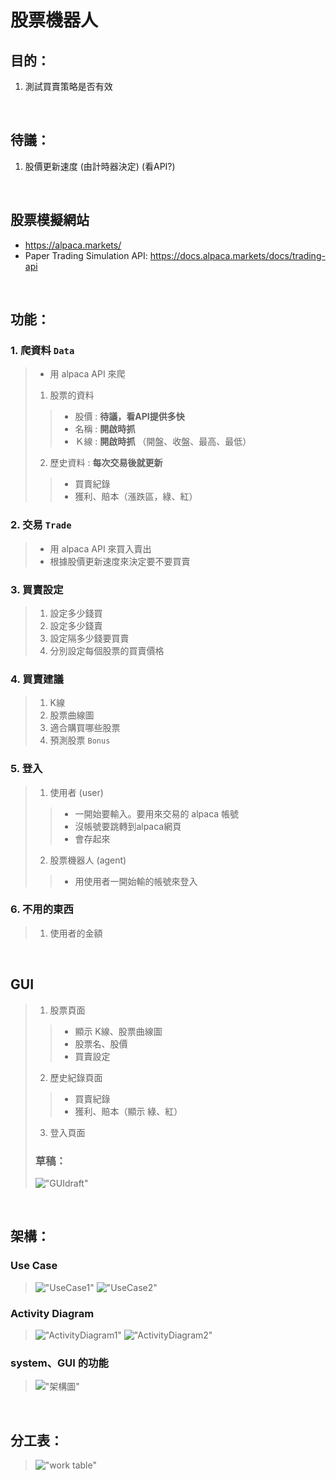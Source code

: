 # 股票機器人

## 目的：
1. 測試買賣策略是否有效

<br>

## 待議：
1. 股價更新速度 (由計時器決定) (看API?) 

<br>

## 股票模擬網站
* https://alpaca.markets/
* Paper Trading Simulation API: https://docs.alpaca.markets/docs/trading-api

<br>

## 功能：
### 1. 爬資料 `Data`
> * 用 alpaca API 來爬
> 1. 股票的資料
> > * 股價 : **待議，看API提供多快**
> > * 名稱 : **開啟時抓**
> > * Ｋ線 : **開啟時抓**
> > （開盤、收盤、最高、最低） 
> 2. 歷史資料 : **每次交易後就更新**
> > * 買賣紀錄 
> > * 獲利、賠本（漲跌區，綠、紅） 

### 2. 交易 `Trade`
> * 用 alpaca API 來買入賣出
> * 根據股價更新速度來決定要不要買賣

### 3. 買賣設定
> 1. 設定多少錢買 
> 2. 設定多少錢賣 
> 3. 設定隔多少錢要買賣 
> 4. 分別設定每個股票的買賣價格 
<!-- > 5. User預算  -->

### 4. 買賣建議
> 1. K線 
> 2. 股票曲線圖 
> 3. 適合購買哪些股票 
> 4. 預測股票 `Bonus` 

### 5. 登入
> 1. 使用者 (user) 
> > * 一開始要輸入。要用來交易的 alpaca 帳號
> > * 沒帳號要跳轉到alpaca網頁 
> > * 會存起來
> 2. 股票機器人 (agent) 
> > * 用使用者一開始輸的帳號來登入

### 6. 不用的東西
> 1. 使用者的金額

<br>

## GUI
> 1. 股票頁面 
> > * 顯示 K線、股票曲線圖 
> > * 股票名、股價 
> > * 買賣設定 
> 2. 歷史紀錄頁面 
> > * 買賣紀錄 
> > * 獲利、賠本（顯示 綠、紅）
> 3. 登入頁面 
> 
> ### 草稿： 
> !["GUIdraft"](./design_diagram/GUIdraft.jpeg)

<br>

## 架構：
### Use Case
> !["UseCase1"](./design_diagram/UseCase1.png) 
> !["UseCase2"](./design_diagram/UseCase2.png) 

### Activity Diagram
> !["ActivityDiagram1"](./design_diagram/ActivityDiagram1.jpeg) 
> !["ActivityDiagram2"](./design_diagram/ActivityDiagram2.jpeg) 

### system、GUI 的功能
> !["架構圖"](./design_diagram/期末專題架構.png) 

<br>

## 分工表：
> !["work table"](./design_diagram/work_table.jpeg)
